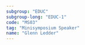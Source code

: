 ```yaml
---
subgroup: "EDUC"
subgroup-long: "EDUC-1"
code: "MS03"
tag: "Minisymposium Speaker"
name: "Glenn Ledder"
---
```

